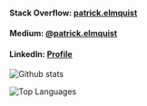 <!--
### Hi there 👋
**patrick-elmquist/patrick-elmquist** is a ✨ _special_ ✨ repository because its `README.md` (this file) appears on your GitHub profile.

Here are some ideas to get you started:

- 🔭 I’m currently working on ...
- 🌱 I’m currently learning ...
- 👯 I’m looking to collaborate on ...
- 🤔 I’m looking for help with ...
- 💬 Ask me about ...
- 📫 How to reach me: ...
- 😄 Pronouns: ...
- ⚡ Fun fact: ...
-->

#### Stack Overflow: [patrick.elmquist](https://stackoverflow.com/users/2281718/patrick-elmquist)
#### Medium: [@patrick.elmquist](https://medium.com/@patrick.elmquist)
#### LinkedIn: [Profile](https://www.linkedin.com/in/patrickelmquist/)

![Github stats](https://github-readme-stats.vercel.app/api?username=patrick-elmquist&count_private=true&show_icons=true&theme=aura_dark)

![Top Languages](https://github-readme-stats.vercel.app/api/top-langs/?username=patrick-elmquist&layout=compact&theme=aura_dark)
